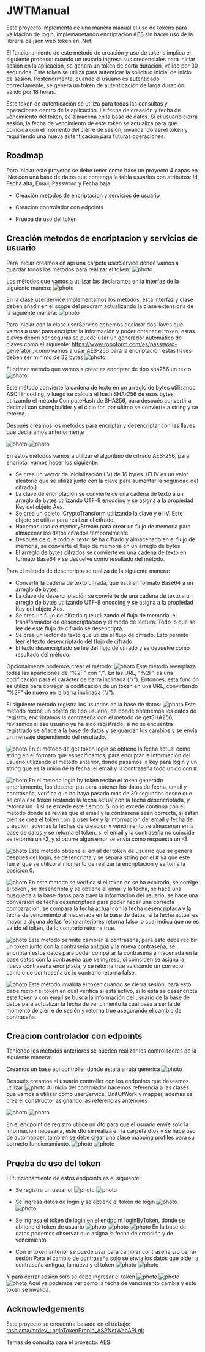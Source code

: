 
# JWTManual

Este proyecto implementa de una manera manual el uso de tokens para validacion de login, implemanetando encriptacion AES sin hacer uso de la libreria de json web token en .Net.

El funcionamiento de este método de creación y uso de tokens implica el siguiente proceso: cuando un usuario ingresa sus credenciales para iniciar sesión en la aplicación, se genera un token de corta duración, válido por 30 segundos. Este token se utiliza para autenticar la solicitud inicial de inicio de sesión. Posteriormente, cuando el usuario es autenticado correctamente, se genera un token de autenticación de larga duración, válido por 18 horas.

Este token de autenticación se utiliza para todas las consultas y operaciones dentro de la aplicación. La fecha de creación y fecha de vencimiento del token, se almacena en la base de datos. Si el usuario cierra sesión, la fecha de vencimiento de este token se actualiza para que coincida con el momento del cierre de sesión, invalidando así el token y requiriendo una nueva autenticación para futuras operaciones.



## Roadmap

Para iniciar este proyetco se debe tener como base un proyecto 4 capas en .Net con una base de datos que contenga la tabla usuarios con atributos: Id, Fecha alta, Email, Password y Fecha baja.


- Creación metodos de encriptacion y servicios de usuario

- Creacion controlador con edpoints

- Prueba de uso del token


## Creación metodos de encriptacion y servicios de usuario

Para iniciar creamos en api una carpeta userService donde vamos a guardar todos los métodos para realizar el token:
![photo](https://github.com/tatiana-01/JWTManual/raw/main/images/creacionUserService.png)

Los métodos que vamos a utilizar las declaramos en la interfaz de la siguiente manera:
![photo](https://github.com/tatiana-01/JWTManual/raw/main/images/interfaceUserService.png)

En la clase userService implementamos los métodos, esta interfaz y clase deben añadir en el scope del program actualizando la clase extensions de la siguiente manera:
![photo](https://github.com/tatiana-01/JWTManual/raw/main/images/extensionsUserService.png)

Para iniciar con la clase userService debemos declarar dos llaves que vamos a usar para encriptar la información y poder obtener el token, estas claves deben ser seguras se puede usar un generador automático de claves como el siguiente: https://www.roboform.com/es/password-generator , como vamos a usar AES-256 para la encriptación estas llaves deben ser mínimo de 32 bytes 
![photo](https://github.com/tatiana-01/JWTManual/raw/main/images/repoUserService1.png)

El primer método que vamos a crear es encriptar de tipo sha256 un texto
![photo](https://github.com/tatiana-01/JWTManual/raw/main/images/repoUserService2.png)

Este método convierte la cadena de texto en un arreglo de bytes utilizando ASCIIEncoding, y luego se calcula el hash SHA-256 de esos bytes utilizando el método ComputeHash de SHA256, para después convertir a decimal con strongbuilder y el ciclo for, por último se convierte a string y se retorna.

Después creamos los métodos para encriptar y desencriptar con las llaves que declaramos anteriormente

![photo](https://github.com/tatiana-01/JWTManual/raw/main/images/repoUserService3.png)
![photo](https://github.com/tatiana-01/JWTManual/raw/main/images/repoUserService4.png)

En estos métodos vamos a utilizar el algoritmo de cifrado AES-256, para encriptar vamos hacer los siguiente:
-	Se crea un vector de inicialización (IV) de 16 bytes. (El IV es un valor aleatorio que se utiliza junto con la clave para aumentar la seguridad del cifrado.)
-	La clave de encriptación se convierte de una cadena de texto a un arreglo de bytes utilizando UTF-8 encoding y se asigna a la propiedad Key del objeto Aes.
-	Se crea un objeto ICryptoTransform utilizando la clave y el IV. Este objeto se utiliza para realizar el cifrado.
-	Hacemos uso de memoryStream para crear un flujo de memoria para almacenar los datos cifrados temporalmente
-	Después de que todo el texto se ha cifrado y almacenado en el flujo de memoria, se convierte el flujo de memoria en un arreglo de bytes
-	El arreglo de bytes cifrados se convierte en una cadena de texto en formato Base64 y se devuelve como resultado del método.

Para el método de desencripta se realiza de la siguiente manera:
-	Convertir la cadena de texto cifrada, que está en formato Base64 a un arreglo de bytes.
-	La clave de desencriptación se convierte de una cadena de texto a un arreglo de bytes utilizando UTF-8 encoding y se asigna a la propiedad Key del objeto Aes.
-	Se crea un flujo de cifrado que utilizando el flujo de memoria, el transformador de desencriptación y el modo de lectura. Todo lo que se lee de este flujo de cifrado se desencripta.
-	Se crea un lector de texto que utiliza el flujo de cifrado. Esto permite leer el texto desencriptado del flujo de cifrado.
-	El texto desencriptado se lee del flujo de cifrado y se devuelve como resultado del método.

Opcionalmente podemos crear el método:
![photo](https://github.com/tatiana-01/JWTManual/raw/main/images/repoUserService5.png)
Este método reemplaza todas las apariciones de "%2F" con "/". En las URL, "%2F" es una codificación para el carácter de barra inclinada ("/"). Entonces, esta función se utiliza para corregir la codificación de un token en una URL, convirtiendo "%2F" de nuevo en la barra inclinada ("/").

El siguiente método registra los usuarios en la base de datos:
![photo](https://github.com/tatiana-01/JWTManual/raw/main/images/repoUserService6.png)
Este método recibe un objeto de tipo usuario, de donde obtenemos los datos de registro, encriptamos la contraseña con el método de getSHA256, revisamos si ese usuario ya ha sido registrado, si no se encuentra registrado se añade a la base de datos y se guardan los cambios y se envía un mensaje dependiendo del resultado.

![photo](https://github.com/tatiana-01/JWTManual/raw/main/images/repoUserService7.png)
En el método de get token login se obtiene la fecha actual como string en el formato que especificamos, para encriptar la información del usuario utilizando el método anterior, donde pasamos la key para login y un string que es la unión de la fecha, el email y la contraseña todo unido con #.

![photo](https://github.com/tatiana-01/JWTManual/raw/main/images/repoUserService8.png)
En el metodo login by token recibe el token generado anteriormente, los desencripta para obtener los datos de fecha, email y contraseña, verifica que no haya pasado mas de 30 segundos desde que se creo ese token restando la fecha actual con la fecha desencriptada, y retorna un -1 si se excede este tiempo.
Si no lo excede continua con el metodo donde se revisa que el email y la contraseña sean correcta, si estan bien se crea el token  con la user key y la informacion del email y fecha de creacion, ademas la fechas de creacion y vencimiento se almacenan en la base de datos y se retorna el token, si el email y la contraseña no coincide se retorma un -2, y si ocurre algun error se envia como respuesta un -3.

![photo](https://github.com/tatiana-01/JWTManual/raw/main/images/repoUserService9.png)
Este metodo obtiene el email del token de usuario que se genera despues del login, se desencripta y se separa string por el #   ya que este fue el que se utilizo al momento de realizar la encriptacion y se toma la posicion 0.

![photo](https://github.com/tatiana-01/JWTManual/raw/main/images/repoUserService10.png)
En este metodo se verifica si el token no se ha expirado, se corrige el token , se desencripta y se obtiene el email y la fecha, se hace una busqueda a la base datos para traer la informacion del usuario, se hace una conversion de fecha desencriptada para poder hacer una correcta comparacion, se compara la fecha actual con la fecha desencriptada y la fecha de vencimiento al macenada en la base de datos, si la fecha actual es mayor a alguna de las fecha anteriores retorna falso lo cual indica que no es valido el token, de lo contrario retorna true.

![photo](https://github.com/tatiana-01/JWTManual/raw/main/images/repoUserService11.png)
Este metodo permite cambiar la contraseña, para esto debe recibir un token junto con la contraseña antigua y la nueva contraseña, se encriptan estos datos para poder comparar la contraseña almacenada en la base datos con la contraseña que se ingreso, si coinciden se asigna la nueva contraseña encriptada, y se retorna true  avidsando un correcto cambio de contraseña de lo contrario retorna false.

![photo](https://github.com/tatiana-01/JWTManual/raw/main/images/repoUserService12.png)
Este método invalida el token cuando se cierra sesión, para esto debe recibir el token en cual verifica si está activo, si lo esta se desencripta este token y con email se busca la información del usuario de la base de datos para actualizar la fecha de vencimiento la cual pasa a ser la de momento de cierre de sesión y retorna true asegurando el cambio de contraseña.

## Creacion controlador con edpoints
Teniendo los métodos anteriores se pueden realizar los controladores de la siguiente manera:

Creamos un base api controller donde estará a ruta genérica
![photo](https://github.com/tatiana-01/JWTManual/raw/main/images/baseApiController.png)

Después creamos el usuario controller con los endpoints que deseamos utilizar 
![photo](https://github.com/tatiana-01/JWTManual/raw/main/images/usuarioController.png)
Al inicio del controlador hacemos referencia a las clases que vamos a utilizar como userService, UnitOfWork y mapper, además se crea el constructor asignando las referencias anteriores

![photo](https://github.com/tatiana-01/JWTManual/raw/main/images/usuarioController1.png)
![photo](https://github.com/tatiana-01/JWTManual/raw/main/images/usuarioController2.png)

En el endpoint de registro utilice un dto para que el usuario envie solo la informacion necesaria, este dto se realiza en la carpeta dtos y se hace uso de automapper, tambien se debe crear una clase mapping profiles para su correcto funcionamiento.
![photo](https://github.com/tatiana-01/JWTManual/raw/main/images/dto.png)
![photo](https://github.com/tatiana-01/JWTManual/raw/main/images/profiles.png)
## Prueba de uso del token
El funcionamiento de estos endpoints es el siguiente:
- Se registra un usuario:
![photo](https://github.com/tatiana-01/JWTManual/raw/main/images/postAgregar.png)
![photo](https://github.com/tatiana-01/JWTManual/raw/main/images/agregarRta.png)

- Se ingresa datos de login y se obtiene el token de login
![photo](https://github.com/tatiana-01/JWTManual/raw/main/images/postGetTokenLogin.png)
![photo](https://github.com/tatiana-01/JWTManual/raw/main/images/GetTokenLoginRta.png)

- Se ingresa el token de login en el endpoint loginByToken, donde se obtiene el token de usuario
![photo](https://github.com/tatiana-01/JWTManual/raw/main/images/postLoginByToken.png)
![photo](https://github.com/tatiana-01/JWTManual/raw/main/images/loginByTokenRta.png)
![photo](https://github.com/tatiana-01/JWTManual/raw/main/images/bdInicioSesion.png)
En la base de datos podemos observar que asigna la fecha de creación y de vencimiento

- Con el token anterior se puede usar para cambiar contraseña y/o cerrar sesión
Para el cambio de contraseña solo se envía los datos que pide: la contraseña antigua, la nueva y el token
![photo](https://github.com/tatiana-01/JWTManual/raw/main/images/postSetPassword.png)
![photo](https://github.com/tatiana-01/JWTManual/raw/main/images/setPasswordRta.png)

Y para cerrar sesión solo se debe ingresar el token
![photo](https://github.com/tatiana-01/JWTManual/raw/main/images/postLogout.png)
![photo](https://github.com/tatiana-01/JWTManual/raw/main/images/logoutRta.png) 
![photo](https://github.com/tatiana-01/JWTManual/raw/main/images/bdLogout.png)
Aquí ya podemos ver como la fecha de vencimiento cambia y este token se invalida.
## Acknowledgements
Este proyecto se encuentra basado en el trabajo: 
[tosblama/mtdev_LoginTokenPropio_ASPNetWebAPI.git](https://github.com/tosblama/mtdev_LoginTokenPropio_ASPNetWebAPI.git)

Temas de consulta para el proyecto: 
[AES](https://www.pandasecurity.com/es/mediacenter/tecnologia/cifrado-aes-guia/ )



